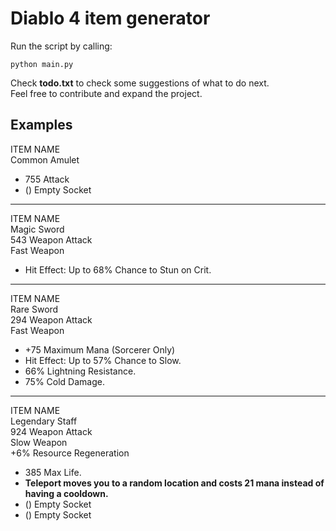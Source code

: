 # Diablo 4 item generator

Run the script by calling:
```
python main.py
```

Check **todo.txt** to check some suggestions of what to do next.  
Feel free to contribute and expand the project.

## Examples

ITEM NAME  
Common Amulet  
* 755 Attack  
* () Empty Socket  

---

ITEM NAME  
Magic Sword  
543 Weapon Attack  
Fast Weapon  
* Hit Effect: Up to 68% Chance to Stun on Crit.  

---

ITEM NAME  
Rare Sword  
294 Weapon Attack  
Fast Weapon  
* +75 Maximum Mana (Sorcerer Only)  
* Hit Effect: Up to 57% Chance to Slow.  
* 66% Lightning Resistance.  
* 75% Cold Damage.  

---

ITEM NAME  
Legendary Staff  
924 Weapon Attack  
Slow Weapon  
+6% Resource Regeneration  
* 385 Max Life.  
* **Teleport moves you to a random location and costs 21 mana instead of having a cooldown.**  
* () Empty Socket  
* () Empty Socket  
